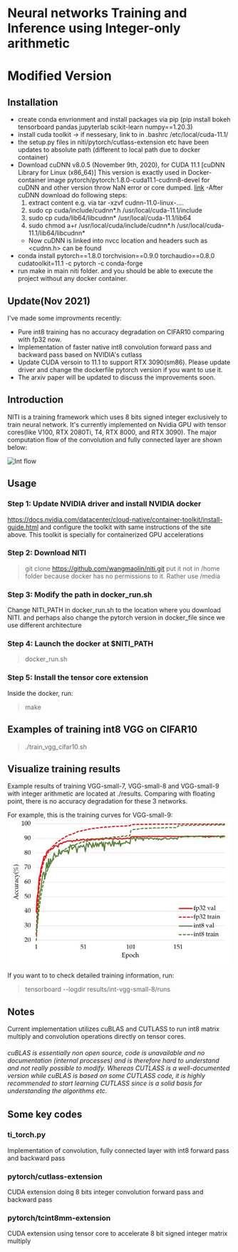 # Neural networks Training and Inference using Integer-only arithmetic
# Modified Version
## Installation
  - create conda envrionment and install packages via pip (pip install bokeh tensorboard pandas jupyterlab scikit-learn numpy==1.20.3)
  - install cuda toolkit -> if nessesary, link to in .bashrc /etc/local/cuda-11.1/
  - the setup.py files in niti/pytorch/cutlass-extension etc have been updates to absolute path (different to local path due to docker container)
  - Download cuDNN v8.0.5 (November 9th, 2020), for CUDA 11.1 [cuDNN Library for Linux (x86_64)]
  This version is exactly used in Docker-container image pytorch/pytorch:1.8.0-cuda11.1-cudnn8-devel for cuDNN and other version throw NaN error or core dumped. [link](https://developer.nvidia.com/compute/machine-learning/cudnn/secure/8.0.5/11.1_20201106/cudnn-11.1-linux-x64-v8.0.5.39.tgz)
  -After cuDNN download do following steps:
    1. extract content e.g. via tar -xzvf cudnn-11.0-linux-....
    2. sudo cp cuda/include/cudnn*.h /usr/local/cuda-11.1/include
    3. sudo cp cuda/lib64/libcudnn* /usr/local/cuda-11.1/lib64
    4. sudo chmod a+r /usr/local/cuda/include/cudnn*.h /usr/local/cuda-11.1/lib64/libcudnn*
    - Now cuDNN is linked into nvcc location and headers such as <cudnn.h> can be found
  - conda install pytorch==1.8.0 torchvision==0.9.0 torchaudio==0.8.0 cudatoolkit=11.1 -c pytorch -c conda-forge
  - run make in main niti folder. and you should be able to execute the project without any docker container.



## Update(Nov 2021)
I've made some improvments recently:
- Pure int8 training has no accuracy degradation on CIFAR10 comparing with fp32 now.
- Implementation of faster native int8 convolution forward pass and backward pass based on NVIDIA's cutlass
- Update CUDA versoin to 11.1 to support RTX 3090(sm86). Please update driver and change the dockerfile pytorch version if you want to use it.
- The arxiv paper will be updated to discuss the improvements soon.

## Introduction
NITI is a training framework which uses 8 bits signed integer exclusively to train neural network.
It's currently implemented on Nvidia GPU with tensor cores(like V100, RTX 2080Ti, T4, RTX 8000, and RTX 3090).
The major computation flow of the convolution and fully connected layer are shown below:

![Int flow](./png/int-flow-with-legend.png)

## Usage
### Step 1: Update NVIDIA driver and install NVIDIA docker
https://docs.nvidia.com/datacenter/cloud-native/container-toolkit/install-guide.html
and configure the toolkit with same instructions of the site above. This toolkit is specially for containerized GPU accelerations
### Step 2: Download NITI
> git clone https://github.com/wangmaolin/niti.git
put it not in /home folder because docker has no permissions to it. Rather use /media
### Step 3: Modify the path in docker_run.sh
Change NITI_PATH in docker_run.sh to the location where you download NITI.
and perhaps also change the pytorch version in docker_file since we use different architecture
### Step 4: Launch the docker at $NITI_PATH
> docker_run.sh

### Step 5: Install the tensor core extension
Inside the docker, run:
> make

## Examples of training int8 VGG on CIFAR10
> ./train_vgg_cifar10.sh


## Visualize training results
Example results of training VGG-small-7, VGG-small-8 and VGG-small-9 with integer arithmetic are located at ./results. Comparing with floating point, there is no accuracy degradation for these 3 networks.

For example, this is the training curves for VGG-small-9:
![Int flow](./png/vgg-small-9-results.png)

If you want to to check detailed training information, run:

> tensorboard --logdir results/int-vgg-small-8/runs

## Notes
Current implementation utilizes cuBLAS and CUTLASS to run int8 matrix multiply and convolution operations directly on tensor cores.
###### cuBLAS is essentially non open source, code is unavailable and no documentation (internal processes) and is therefore hard to understand and not really possible to modify. Whereas CUTLASS is a well-documented version while cuBLAS is based on some CUTLASS code, it is highly recommended to start learning CUTLASS since is a solid basis for understanding the algorithms etc.

## Some key codes
### ti_torch.py
Implementation of convolution, fully connected layer with int8 forward pass and backward pass

### pytorch/cutlass-extension
CUDA extension doing 8 bits integer convolution forward pass and backward pass

### pytorch/tcint8mm-extension
CUDA extension using tensor core to accelerate 8 bit signed integer matrix multiply

